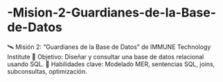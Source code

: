 # -Mision-2-Guardianes-de-la-Base-de-Datos
🛰️ Misión 2: “Guardianes de la Base de Datos” de IMMUNE Technology Institute 🎯 Objetivo: Diseñar y consultar una base de datos relacional usando SQL.   🧠 Habilidades clave: Modelado MER, sentencias SQL, joins, subconsultas, optimización.
